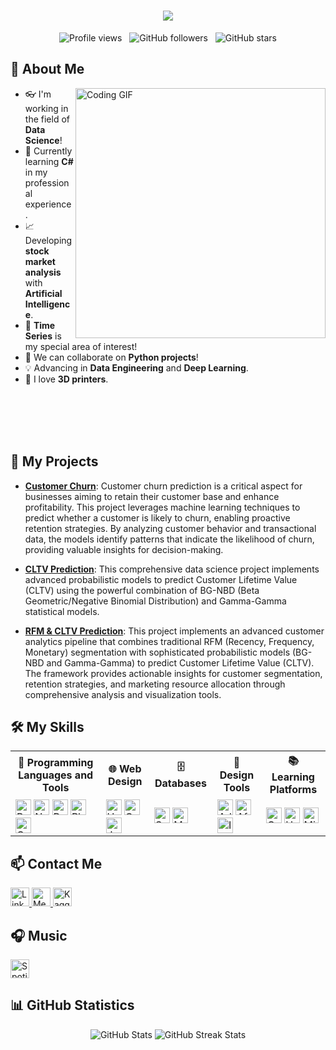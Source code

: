 <h1 align="center">
  <a href="https://git.io/typing-svg">
    <img src="https://readme-typing-svg.herokuapp.com/?color=F7F7F7&lines=Hello!;I+am+Fatih+Eren+Cetin!;Data+Scientist!&center=true&size=25">
  </a>
</h1>

<p align="center"> 
  <img src="https://komarev.com/ghpvc/?username=fecetinn&label=Profile%20Views&color=0e75b6&style=flat" alt="Profile views" />
  &nbsp;
  <img src="https://img.shields.io/github/followers/fecetinn?label=Followers&style=social" alt="GitHub followers" />
  &nbsp;
  <img src="https://img.shields.io/github/stars/fecetinn?label=Stars&style=social" alt="GitHub stars" />
</p>

## 👋 About Me

<a href="https://media.giphy.com/media/qgQUggAC3Pfv687qPC/giphy.gif">
  <img align="right" src="https://media.giphy.com/media/qgQUggAC3Pfv687qPC/giphy.gif" width="400" alt="Coding GIF" />
</a>

- 👓 I'm working in the field of **Data Science**!
- 🌱 Currently learning **C#** in my professional experience.
- 📈 Developing **stock market analysis** with **Artificial Intelligence**.
- 🔭 **Time Series** is my special area of interest!
- 👯 We can collaborate on **Python projects**!
- 💡 Advancing in **Data Engineering** and **Deep Learning**.
- 🔧 I love **3D printers**.

<br><br><br><br>


## 🚀 My Projects

- [**Customer Churn**](https://github.com/fecetinn/Telcom_Customer_Churn): Customer churn prediction is a critical aspect for businesses aiming to retain their customer base and enhance profitability. This project leverages machine learning techniques to predict whether a customer is likely to churn, enabling proactive retention strategies. By analyzing customer behavior and transactional data, the models identify patterns that indicate the likelihood of churn, providing valuable insights for decision-making.

- [**CLTV Prediction**](https://github.com/fecetinn/CLTV-Prediction-with-BN-BGD-and-Gamma-Gamma): This comprehensive data science project implements advanced probabilistic models to predict Customer Lifetime Value (CLTV) using the powerful combination of BG-NBD (Beta Geometric/Negative Binomial Distribution) and Gamma-Gamma statistical models.

- [**RFM & CLTV Prediction**](https://github.com/fecetinn/RFM-CLTV-Analysis-Online-Retail): This project implements an advanced customer analytics pipeline that combines traditional RFM (Recency, Frequency, Monetary) segmentation with sophisticated probabilistic models (BG-NBD and Gamma-Gamma) to predict Customer Lifetime Value (CLTV). The framework provides actionable insights for customer segmentation, retention strategies, and marketing resource allocation through comprehensive analysis and visualization tools.

<!--  
- [**Project Name 2**](https://github.com/fecetinn/project-2): Short description about the project.
- [**Project Name 3**](https://github.com/fecetinn/project-3): Short description about the project.
-->

## 🛠️ My Skills

<table>
  <tr>
    <th>🚀 Programming Languages and Tools</th>
    <th>🌐 Web Design</th>
    <th>🗄️ Databases</th>
    <th>🎨 Design Tools</th>
    <th>📚 Learning Platforms</th>
  </tr>
  <tr>
    <td>
      <img src="https://img.shields.io/badge/Python-3776AB?style=for-the-badge&logo=python&logoColor=white" alt="Python" height="25" />
      <img src="https://img.shields.io/badge/Numpy-013243?style=for-the-badge&logo=numpy&logoColor=white" alt="NumPy" height="25" />
      <img src="https://img.shields.io/badge/Pandas-150458?style=for-the-badge&logo=pandas&logoColor=white" alt="Pandas" height="25" />
      <img src="https://img.shields.io/badge/Plotly-3F4F75?style=for-the-badge&logo=plotly&logoColor=white" alt="Plotly" height="25" />
      <img src="https://img.shields.io/badge/C%20Sharp-239120?style=for-the-badge&logo=c-sharp&logoColor=white" alt="C#" height="25" />
    </td>
    <td>
      <img src="https://img.shields.io/badge/HTML5-E34F26?style=for-the-badge&logo=html5&logoColor=white" alt="HTML5" height="25" />
      <img src="https://img.shields.io/badge/CSS3-1572B6?style=for-the-badge&logo=css3&logoColor=white" alt="CSS3" height="25" />
      <img src="https://img.shields.io/badge/JavaScript-F7DF1E?style=for-the-badge&logo=javascript&logoColor=black" alt="JavaScript" height="25" />
    </td>
    <td>
      <img src="https://img.shields.io/badge/SQLite-003B57?style=for-the-badge&logo=sqlite&logoColor=white" alt="SQLite" height="25" />
      <img src="https://img.shields.io/badge/Microsoft%20SQL%20Server-CC2927?style=for-the-badge&logo=microsoft%20sql%20server&logoColor=white" alt="MS SQL Server" height="25" />
    </td>
    <td>
      <img src="https://img.shields.io/badge/Adobe%20Photoshop-31A8FF?style=for-the-badge&logo=adobe%20photoshop&logoColor=white" alt="Adobe Photoshop" height="25" />
      <img src="https://img.shields.io/badge/Adobe%20After%20Effects-9999FF?style=for-the-badge&logo=adobe%20after%20effects&logoColor=white" alt="After Effects" height="25" />
      <img src="https://img.shields.io/badge/Adobe%20Illustrator-FF9A00?style=for-the-badge&logo=adobe%20illustrator&logoColor=white" alt="Illustrator" height="25" />
    </td>
    <td>
      <img src="https://img.shields.io/badge/Coursera-2A73CC?style=for-the-badge&logo=Coursera&logoColor=white" alt="Coursera" height="25" />
      <img src="https://img.shields.io/badge/Udemy-A435F0?style=for-the-badge&logo=Udemy&logoColor=white" alt="Udemy" height="25" />
      <img src="https://img.shields.io/badge/Miuul-3C3C3D?style=for-the-badge&logo=miuul&logoColor=white" alt="Miuul" height="25" />
    </td>
  </tr>
</table>


## 📫 Contact Me
<p align="left">
  <a href="www.linkedin.com/in/fatih-eren-cetin" target="_blank"  rel="noopener noreferrer">
    <img src="https://img.shields.io/badge/LinkedIn-%230077B5.svg?&style=for-the-badge&logo=linkedin&logoColor=white" alt="LinkedIn" height="30" />
  </a>
  
  <a href="https://medium.com/@fecetinn" target="_blank"  rel="noopener noreferrer">
    <img src="https://img.shields.io/badge/Medium-12100E?style=for-the-badge&logo=medium&logoColor=white" alt="Medium" height="30" />
  </a>
  
  <a href="https://www.kaggle.com/fatiherencetin" target="_blank"  rel="noopener noreferrer">
    <img src="https://img.shields.io/badge/Kaggle-20BEFF?style=for-the-badge&logo=kaggle&logoColor=white" alt="Kaggle" height="30" />
  </a>
</p>

## 🎧 Music
<a href="https://open.spotify.com/user/31ymupalllh6riuv5pca5cewnndi?si=95ce36b9a9f34276" target="_blank"  rel="noopener noreferrer">
  <img src="https://img.shields.io/badge/Spotify-1DB954?style=for-the-badge&logo=spotify&logoColor=white" alt="Spotify" height="30" />
</a>

## 📊 GitHub Statistics

<div align="center">
  <!-- Here we change the theme to 'tokyonight' -->
  <img src="https://github-readme-stats.vercel.app/api?username=fecetinn&show_icons=true&theme=highcontrast" alt="GitHub Stats" />
  <img src="https://github-readme-streak-stats.herokuapp.com/?user=fecetinn&theme=highcontrast" alt="GitHub Streak Stats" />
</div>

<!--
**fecetinn/fecetinn** is a ✨ _special_ ✨ repository because its `README.md` (this file) appears on your GitHub profile.

Here are some ideas to get you started:

- 🔭 I’m currently working on...
- 🌱 I’m learning...
- 👯 I’m looking to collaborate on...
- 🤔 I’m looking for help with...
- 💬 Ask me about...
- 📫 How to reach me: ...
- 😄 Pronouns: ...
- ⚡ Fun fact: ...
-->

